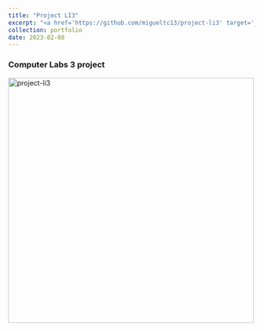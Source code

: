 ```yaml
---
title: "Project LI3"
excerpt: "<a href='https://github.com/migueltc13/project-li3' target='_blank'><img width='500px' alt='project-li3' src='https://opengraph.githubassets.com/e83097977ebfe30ca990eb5a28c09d13a7d1381a02119152ff282949cc5dbbad/migueltc13/project-li3'></a>"
collection: portfolio
date: 2023-02-08
---
```


### Computer Labs 3 project

<a href='https://github.com/migueltc13/project-li3' target='_blank'><img width='500px' alt='project-li3' src='https://opengraph.githubassets.com/e83097977ebfe30ca990eb5a28c09d13a7d1381a02119152ff282949cc5dbbad/migueltc13/project-li3'></a>
